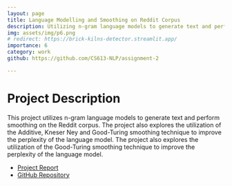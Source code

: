 ```yaml
---
layout: page
title: Language Modelling and Smoothing on Reddit Corpus
description: Utilizing n-gram language models to generate text and perform smoothing on the Reddit corpus
img: assets/img/p6.png
# redirect: https://brick-kilns-detector.streamlit.app/
importance: 6
category: work
github: https://github.com/CS613-NLP/assignment-2

---
```


# Project Description

This project utilizes n-gram language models to generate text and perform smoothing on the Reddit corpus. The project also explores the utilization of the Additive, Kneser Ney and Good-Turing smoothing technique to improve the perplexity of the language model. The project also explores the utilization of the Good-Turing smoothing technique to improve the perplexity of the language model.


- [Project Report](https://github.com/CS613-NLP/assignment-2/blob/main/Tasks_and_Results.pdf)
- [GitHub Repository](https://github.com/CS613-NLP/assignment-2)


